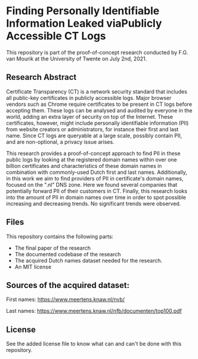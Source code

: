 # Finding Personally Identifiable Information Leaked viaPublicly Accessible CT Logs
This repository is part of the proof-of-concept research conducted by F.G. van Mourik at the University of Twente on July 2nd, 2021.

## Research Abstract
Certificate Transparency (CT) is a network security standard that includes all public-key certificates in publicly accessible logs. Major browser vendors such as Chrome require certificates to be present in CT logs before accepting them. These logs can be analysed and audited by everyone in the world, adding an extra layer of security on top of the Internet. These certificates, however, might include personally identifiable information (PII) from website creators or administrators, for instance their first and last name. Since CT logs are queryable at a large scale, possibly contain PII, and are non-optional, a privacy issue arises.

This research provides a proof-of-concept approach to find PII in these public logs by looking at the registered domain names within over one billion certificates and characteristics of these domain names in combination with commonly-used Dutch first and last names. Additionally, in this work we aim to find providers of PII in certificate's domain names, focused on the ".nl" DNS zone. Here we found several companies that potentially forward PII of their customers in CT. Finally, this research looks into the amount of PII in domain names over time in order to spot possible increasing and decreasing trends. No significant trends were observed.

## Files
This repository contains the following parts:

- The final paper of the research
- The documented codebase of the research
- The acquired Dutch names dataset needed for the research.
- An MIT license

## Sources of the acquired dataset:

First names: https://www.meertens.knaw.nl/nvb/

Last names: https://www.meertens.knaw.nl/nfb/documenten/top100.pdf

## License
See the added license file to know what can and can't be done with this repository.